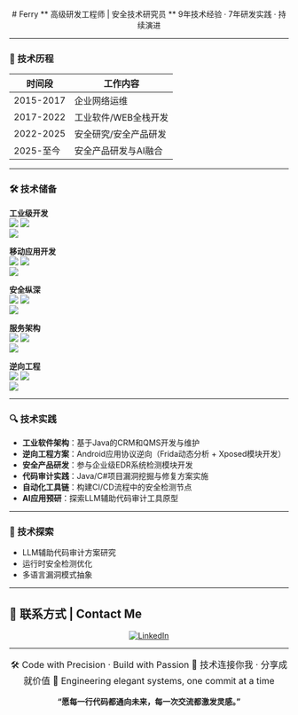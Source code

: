 <div align="center">
# Ferry  
** 高级研发工程师 | 安全技术研究员 **  
9年技术经验 · 7年研发实践 · 持续演进
</div>

---
### 📆 技术历程

| 时间段      | 工作内容                     |
|-------------|----------------------------|
| 2015-2017   | 企业网络运维       |
| 2017-2022   | 工业软件/WEB全栈开发  |
| 2022-2025   | 安全研究/安全产品研发        |
| 2025-至今   | 安全产品研发与AI融合         |

---
### 🛠️ 技术储备

**工业级开发**  
<img src="https://img.shields.io/badge/C%2B%2B-MFC架构-00599C?logo=c%2B%2B"> 
<img src="https://img.shields.io/badge/C%23-WPF企业应用-239120?logo=c-sharp">  
<img src="https://img.shields.io/badge/JavaEE-分布式系统-ED8B00?logo=openjdk">

**移动应用开发**  
<img src="https://img.shields.io/badge/Android_原生-高性能组件-3DDC84?logo=android"> 
<img src="https://img.shields.io/badge/iOS_原生-ObjectiveC开发-0A84FF?logo=apple">  
<img src="https://img.shields.io/badge/UniApp-跨端架构-FF6A00?logo=uniapp">

**安全纵深**  
<img src="https://img.shields.io/badge/Xposed-系统级Hook-0078D4?logo=xposed"> 
<img src="https://img.shields.io/badge/Frida-运行时插桩-8A2BE2?logo=frida">  
<img src="https://img.shields.io/badge/ARM_逆向-协议解析-0096D6">

**服务架构**  
<img src="https://img.shields.io/badge/SpringCloud-微服务治理-6DB33F?logo=springcloud"> 
<img src="https://img.shields.io/badge/Redis-高并发缓存-DC382D?logo=redis">  
<img src="https://img.shields.io/badge/Kafka-亿级消息流-231F20?logo=apachekafka">

**逆向工程**  
<img src="https://img.shields.io/badge/IDA_Pro-二进制分析-000000?logo=hexo"> 
<img src="https://img.shields.io/badge/JADX-深度逆向-3DDC84">  
<img src="https://img.shields.io/badge/LLDB-动态调试-0096D6?logo=debug">

---
### 🔍 技术实践

- **工业软件架构**：基于Java的CRM和QMS开发与维护  
- **逆向工程方案**：Android应用协议逆向（Frida动态分析 + Xposed模块开发）  
- **安全产品研发**：参与企业级EDR系统检测模块开发  
- **代码审计实践**：Java/C#项目漏洞挖掘与修复方案实施  
- **自动化工具链**：构建CI/CD流程中的安全检测节点  
- **AI应用预研**：探索LLM辅助代码审计工具原型
---

### 🌱 技术探索

- LLM辅助代码审计方案研究  
- 运行时安全检测优化  
- 多语言漏洞模式抽象
---

## 📮 联系方式 | Contact Me
<div>
  <p align="center">
  <a href="https://linkedin.com/in/YourLinkedIn" target="_blank">
    <img src="https://img.shields.io/badge/LinkedIn-职业档案-0077B5?style=flat&logo=linkedin&logoColor=white" alt="LinkedIn">
  </a>
</p>

---

<p align="center" style="font-size:16px">
  🛠️ Code with Precision · Build with Passion  
  💬 技术连接你我 · 分享成就价值  
  🚀 Engineering elegant systems, one commit at a time
</p>

<p align="center">
  <strong>“愿每一行代码都通向未来，每一次交流都激发灵感。”</strong>
</p>
</div>
